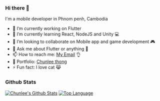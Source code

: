 ### Hi there 👋

I'm a mobile developer in Phnom penh, Cambodia 

- 🔭 I’m currently working on Flutter
- 🌱 I’m currently learning React, NodeJS and Unity 💻
- 👯 I’m looking to collaborate on Mobile app and game development 🎮
- 💬 Ask me about Flutter or anything 🤣 
- 📫 How to reach me: [My Email](chunlee.thong@gmail.com) 👌
- 📕 Portfolio: [Chunlee thong](chunleethong.com) 
- ⚡ Fun fact: I love cat 😹

### Github Stats

[![Chunlee's Github Stats](https://github-readme-stats.vercel.app/api?username=chunlee-thong&count_private=true&theme=default&show_icons=true&&line_height=40)](https://github.com/chunlee-thong)
[![Top Language](https://github-readme-stats.vercel.app/api/top-langs/?username=chunlee-thong&show_icons=true)](https://github.com/chunlee-thong)
